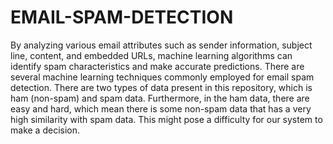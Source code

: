 # EMAIL-SPAM-DETECTION

By analyzing various email attributes such as sender information, subject line, content, and embedded URLs, machine learning algorithms can identify spam characteristics and make accurate predictions. 
There are several machine learning techniques commonly employed for email spam detection.
There are two types of data present in this repository, which is ham (non-spam) and spam data.
Furthermore, in the ham data, there are easy and hard, which mean there is some non-spam data that has a very high similarity with spam data. 
This might pose a difficulty for our system to make a decision.
